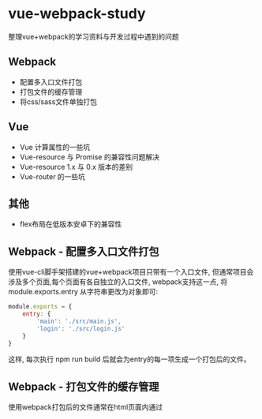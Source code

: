 # vue-webpack-study
整理vue+webpack的学习资料与开发过程中遇到的问题

## Webpack
- 配置多入口文件打包
- 打包文件的缓存管理
- 将css/sass文件单独打包

## Vue
- Vue 计算属性的一些坑
- Vue-resource 与 Promise 的兼容性问题解决
- Vue-resource 1.x 与 0.x 版本的差别
- Vue-router 的一些坑

## 其他
- flex布局在低版本安卓下的兼容性


## Webpack - 配置多入口文件打包
使用vue-cli脚手架搭建的vue+webpack项目只带有一个入口文件, 但通常项目会涉及多个页面,每个页面有各自独立的入口文件, webpack支持这一点, 将 module.exports.entry 从字符串更改为对象即可:
```javascript
module.exports = {
    entry: {
        'main': './src/main.js',
        'login': './src/login.js'
    }
}
```
这样, 每次执行 npm run build 后就会为entry的每一项生成一个打包后的文件。

## Webpack - 打包文件的缓存管理
使用webpack打包后的文件通常在html页面内通过<script>标签引入, 那么自然会带来缓存更新问题。当webpack重新打包后, 我们希望页面去加载最新的js, 而文件未变化时能够利用缓存。